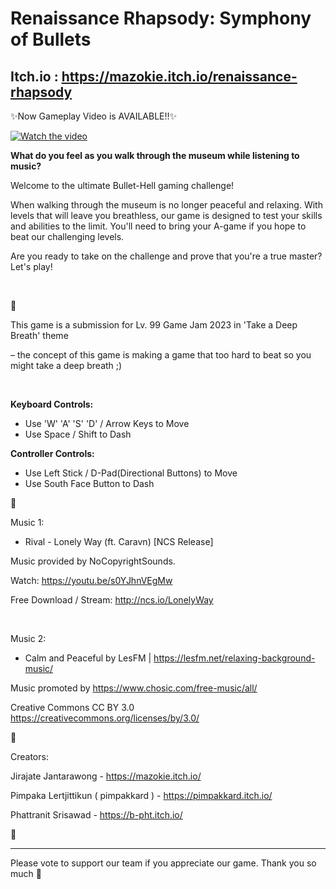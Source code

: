 # Renaissance Rhapsody: Symphony of Bullets

## Itch.io : https://mazokie.itch.io/renaissance-rhapsody

✨Now Gameplay Video is AVAILABLE!!✨

[![Watch the video](https://i.imgur.com/Olf3xn3.png)](https://youtu.be/FR7fRa1773s)

**What do you feel as you walk through the museum while listening to music?**


Welcome to the ultimate Bullet-Hell gaming challenge! 

When walking through the museum is no longer peaceful and relaxing. With levels that will leave you breathless, our game is designed to test your skills and abilities to the limit. You'll need to bring your A-game if you hope to beat our challenging levels.

Are you ready to take on the challenge and prove that you're a true master? Let's play!

<br/> 

🎹

This game is a submission for Lv. 99 Game Jam 2023 in 'Take a Deep Breath' theme

– the concept of this game is making a game that too hard to beat so you might take a deep breath ;)

<br/>

**Keyboard Controls:**
- Use 'W' 'A' 'S' 'D' / Arrow Keys to Move 
- Use Space / Shift to Dash

**Controller Controls:**
- Use Left Stick / D-Pad(Directional Buttons) to Move 
- Use South Face Button to Dash

🎹

Music 1:
- Rival - Lonely Way (ft. Caravn) [NCS Release]

Music provided by NoCopyrightSounds. 

Watch: https://youtu.be/s0YJhnVEgMw

Free Download / Stream: http://ncs.io/LonelyWay

<br/>

Music 2:
- Calm and Peaceful by LesFM | https://lesfm.net/relaxing-background-music/

Music promoted by https://www.chosic.com/free-music/all/

Creative Commons CC BY 3.0 https://creativecommons.org/licenses/by/3.0/

🎹

Creators:

Jirajate Jantarawong - https://mazokie.itch.io/

Pimpaka Lertjittikun ( pimpakkard ) - https://pimpakkard.itch.io/

Phattranit Srisawad - https://b-pht.itch.io/

🎹

_____

Please vote to support our team if you appreciate our game. Thank you so much 🤍
